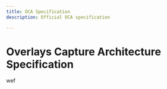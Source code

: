```yaml
---
title: OCA Specification
description: Official OCA specification

---
```

#  Overlays Capture Architecture Specification

wef
